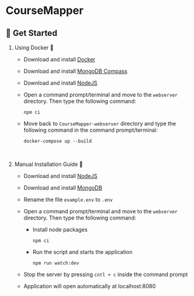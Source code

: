 # CourseMapper

## 🚀 Get Started

1. Using Docker 🐳

   - Download and install [Docker](https://www.docker.com/products/docker-desktop)

   - Download and install [MongoDB Compass](https://www.mongodb.com/try/download/compass)

   - Download and install [NodeJS](https://nodejs.org/en/)

   - Open a command prompt/terminal and move to the `webserver` directory. Then type the following command:

     ```
     npm ci
     ```

   - Move back to `CourseMapper-webserver` directory and type the following command in the command prompt/terminal:

     ```
     docker-compose up --build
     ```

<br/>

2.  Manual Installation Guide 🔨

    - Download and install [NodeJS](https://nodejs.org/en/)

    - Download and install [MongoDB](https://www.mongodb.com/try/download/community)

    - Rename the file `example.env` to `.env`

    - Open a command prompt/terminal and move to the `webserver` directory. Then type the following command:

      - Install node packages

        ```
        npm ci
        ```

      - Run the script and starts the application

        ```
        npm run watch:dev
        ```

    - Stop the server by pressing `cntl + c` inside the command prompt

    - Application will open automatically at localhost:8080
